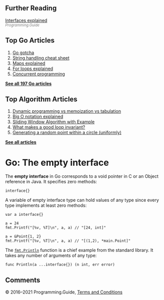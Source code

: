 



## Further Reading

[Interfaces explained](interfaces-explained.html)  
<span style="color: grey; font-style: italic; font-size: smaller">Programming.Guide</span>

## Top Go Articles

1.  [Go gotcha](go-gotcha.html)
2.  [String handling cheat sheet](string-functions-reference-cheat-sheet.html)
3.  [Maps explained](maps-explained.html)
4.  [For loops explained](for-loop.html)
5.  [Concurrent programming](go-concurrency-tutorial.html)

[**See all 197 Go articles**](index.html)



## Top Algorithm Articles

1.  [Dynamic programming vs memoization vs tabulation](../dynamic-programming-vs-memoization-vs-tabulation.html)
2.  [Big O notation explained](../big-o-notation-explained.html)
3.  [Sliding Window Algorithm with Example](../sliding-window-example.html)
4.  [What makes a good loop invariant?](../what-makes-a-good-loop-invariant.html)
5.  [Generating a random point within a circle (uniformly)](../random-point-within-circle.html)

[**See all articles**](../index.html)

# Go: The empty interface

The **empty interface** in Go corresponds to a void pointer in C or an Object reference in Java. It specifies zero methods:

    interface{}

A variable of empty interface type can hold values of any type since every type implements at least zero methods:

    var a interface{}

    a = 24
    fmt.Printf("[%v, %T]\n", a, a) // "[24, int]"

    a = &Point{1, 2}
    fmt.Printf("[%v, %T]\n", a, a) // "[(1,2), *main.Point]"

The [`fmt.Println`](https://golang.org/pkg/fmt/#Println) function is a chief example from the standard library. It takes any number of arguments of any type:

    func Println(a ...interface{}) (n int, err error)

## Comments



© 2016–2021 Programming.Guide, [Terms and Conditions](../terms-and-conditions.html)
